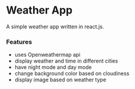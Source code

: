 # Weather App

A simple weather app written in react.js.

### Features

* uses Openweathermap api
* display weather and time in different cities
* have night mode and day mode
* change background color based on cloudiness
* display image based on weather type
